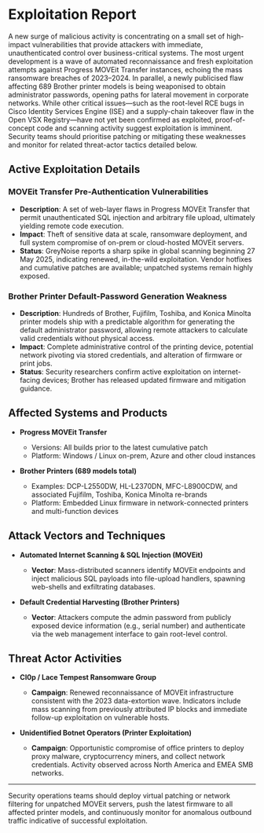 # Exploitation Report

A new surge of malicious activity is concentrating on a small set of high-impact vulnerabilities that provide attackers with immediate, unauthenticated control over business-critical systems. The most urgent development is a wave of automated reconnaissance and fresh exploitation attempts against Progress MOVEit Transfer instances, echoing the mass ransomware breaches of 2023–2024. In parallel, a newly publicised flaw affecting 689 Brother printer models is being weaponised to obtain administrator passwords, opening paths for lateral movement in corporate networks. While other critical issues—such as the root-level RCE bugs in Cisco Identity Services Engine (ISE) and a supply-chain takeover flaw in the Open VSX Registry—have not yet been confirmed as exploited, proof-of-concept code and scanning activity suggest exploitation is imminent. Security teams should prioritise patching or mitigating these weaknesses and monitor for related threat-actor tactics detailed below.

## Active Exploitation Details

### MOVEit Transfer Pre-Authentication Vulnerabilities
- **Description**: A set of web-layer flaws in Progress MOVEit Transfer that permit unauthenticated SQL injection and arbitrary file upload, ultimately yielding remote code execution.
- **Impact**: Theft of sensitive data at scale, ransomware deployment, and full system compromise of on-prem or cloud-hosted MOVEit servers.
- **Status**: GreyNoise reports a sharp spike in global scanning beginning 27 May 2025, indicating renewed, in-the-wild exploitation. Vendor hotfixes and cumulative patches are available; unpatched systems remain highly exposed.

### Brother Printer Default-Password Generation Weakness
- **Description**: Hundreds of Brother, Fujifilm, Toshiba, and Konica Minolta printer models ship with a predictable algorithm for generating the default administrator password, allowing remote attackers to calculate valid credentials without physical access.
- **Impact**: Complete administrative control of the printing device, potential network pivoting via stored credentials, and alteration of firmware or print jobs.
- **Status**: Security researchers confirm active exploitation on internet-facing devices; Brother has released updated firmware and mitigation guidance.

## Affected Systems and Products

- **Progress MOVEit Transfer**  
  - Versions: All builds prior to the latest cumulative patch  
  - Platform: Windows / Linux on-prem, Azure and other cloud instances  

- **Brother Printers (689 models total)**  
  - Examples: DCP-L2550DW, HL-L2370DN, MFC-L8900CDW, and associated Fujifilm, Toshiba, Konica Minolta re-brands  
  - Platform: Embedded Linux firmware in network-connected printers and multi-function devices  

## Attack Vectors and Techniques

- **Automated Internet Scanning & SQL Injection (MOVEit)**  
  - **Vector**: Mass-distributed scanners identify MOVEit endpoints and inject malicious SQL payloads into file-upload handlers, spawning web-shells and exfiltrating databases.

- **Default Credential Harvesting (Brother Printers)**  
  - **Vector**: Attackers compute the admin password from publicly exposed device information (e.g., serial number) and authenticate via the web management interface to gain root-level control.

## Threat Actor Activities

- **Cl0p / Lace Tempest Ransomware Group**  
  - **Campaign**: Renewed reconnaissance of MOVEit infrastructure consistent with the 2023 data-extortion wave. Indicators include mass scanning from previously attributed IP blocks and immediate follow-up exploitation on vulnerable hosts.

- **Unidentified Botnet Operators (Printer Exploitation)**  
  - **Campaign**: Opportunistic compromise of office printers to deploy proxy malware, cryptocurrency miners, and collect network credentials. Activity observed across North America and EMEA SMB networks.

---

Security operations teams should deploy virtual patching or network filtering for unpatched MOVEit servers, push the latest firmware to all affected printer models, and continuously monitor for anomalous outbound traffic indicative of successful exploitation.